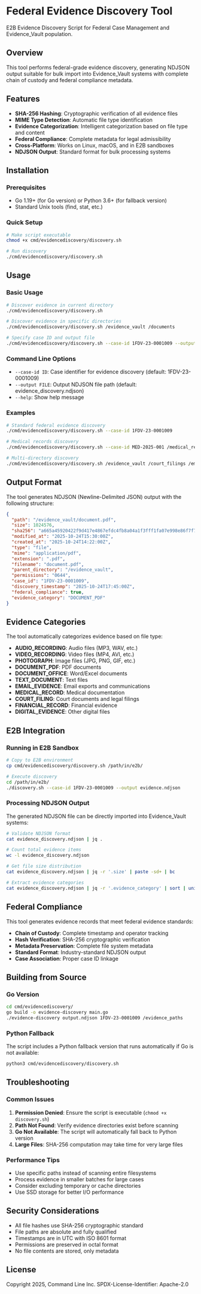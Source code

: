 # Federal Evidence Discovery Tool

E2B Evidence Discovery Script for Federal Case Management and Evidence_Vault population.

## Overview

This tool performs federal-grade evidence discovery, generating NDJSON output suitable for bulk import into Evidence_Vault systems with complete chain of custody and federal compliance metadata.

## Features

- **SHA-256 Hashing**: Cryptographic verification of all evidence files
- **MIME Type Detection**: Automatic file type identification
- **Evidence Categorization**: Intelligent categorization based on file type and content
- **Federal Compliance**: Complete metadata for legal admissibility
- **Cross-Platform**: Works on Linux, macOS, and in E2B sandboxes
- **NDJSON Output**: Standard format for bulk processing systems

## Installation

### Prerequisites

- Go 1.19+ (for Go version) or Python 3.6+ (for fallback version)
- Standard Unix tools (find, stat, etc.)

### Quick Setup

```bash
# Make script executable
chmod +x cmd/evidencediscovery/discovery.sh

# Run discovery
./cmd/evidencediscovery/discovery.sh
```

## Usage

### Basic Usage

```bash
# Discover evidence in current directory
./cmd/evidencediscovery/discovery.sh

# Discover evidence in specific directories
./cmd/evidencediscovery/discovery.sh /evidence_vault /documents

# Specify case ID and output file
./cmd/evidencediscovery/discovery.sh --case-id 1FDV-23-0001009 --output case_evidence.ndjson
```

### Command Line Options

- `--case-id ID`: Case identifier for evidence discovery (default: 1FDV-23-0001009)
- `--output FILE`: Output NDJSON file path (default: evidence_discovery.ndjson)
- `--help`: Show help message

### Examples

```bash
# Standard federal evidence discovery
./cmd/evidencediscovery/discovery.sh --case-id 1FDV-23-0001009

# Medical records discovery
./cmd/evidencediscovery/discovery.sh --case-id MED-2025-001 /medical_records

# Multi-directory discovery
./cmd/evidencediscovery/discovery.sh /evidence_vault /court_filings /email_exports
```

## Output Format

The tool generates NDJSON (Newline-Delimited JSON) output with the following structure:

```json
{
  "path": "/evidence_vault/document.pdf",
  "size": 1024576,
  "sha256": "a665a45920422f9d417e4867efdc4fb8a04a1f3fff1fa07e998e86f7f7a27ae3",
  "modified_at": "2025-10-24T15:30:00Z",
  "created_at": "2025-10-24T14:22:00Z",
  "type": "file",
  "mime": "application/pdf",
  "extension": ".pdf",
  "filename": "document.pdf",
  "parent_directory": "/evidence_vault",
  "permissions": "0644",
  "case_id": "1FDV-23-0001009",
  "discovery_timestamp": "2025-10-24T17:45:00Z",
  "federal_compliance": true,
  "evidence_category": "DOCUMENT_PDF"
}
```

## Evidence Categories

The tool automatically categorizes evidence based on file type:

- **AUDIO_RECORDING**: Audio files (MP3, WAV, etc.)
- **VIDEO_RECORDING**: Video files (MP4, AVI, etc.)
- **PHOTOGRAPH**: Image files (JPG, PNG, GIF, etc.)
- **DOCUMENT_PDF**: PDF documents
- **DOCUMENT_OFFICE**: Word/Excel documents
- **TEXT_DOCUMENT**: Text files
- **EMAIL_EVIDENCE**: Email exports and communications
- **MEDICAL_RECORD**: Medical documentation
- **COURT_FILING**: Court documents and legal filings
- **FINANCIAL_RECORD**: Financial evidence
- **DIGITAL_EVIDENCE**: Other digital files

## E2B Integration

### Running in E2B Sandbox

```bash
# Copy to E2B environment
cp cmd/evidencediscovery/discovery.sh /path/in/e2b/

# Execute discovery
cd /path/in/e2b/
./discovery.sh --case-id 1FDV-23-0001009 --output evidence.ndjson
```

### Processing NDJSON Output

The generated NDJSON file can be directly imported into Evidence_Vault systems:

```bash
# Validate NDJSON format
cat evidence_discovery.ndjson | jq .

# Count total evidence items
wc -l evidence_discovery.ndjson

# Get file size distribution
cat evidence_discovery.ndjson | jq -r '.size' | paste -sd+ | bc

# Extract evidence categories
cat evidence_discovery.ndjson | jq -r '.evidence_category' | sort | uniq -c
```

## Federal Compliance

This tool generates evidence records that meet federal evidence standards:

- **Chain of Custody**: Complete timestamp and operator tracking
- **Hash Verification**: SHA-256 cryptographic verification
- **Metadata Preservation**: Complete file system metadata
- **Standard Format**: Industry-standard NDJSON output
- **Case Association**: Proper case ID linkage

## Building from Source

### Go Version

```bash
cd cmd/evidencediscovery/
go build -o evidence-discovery main.go
./evidence-discovery output.ndjson 1FDV-23-0001009 /evidence_paths
```

### Python Fallback

The script includes a Python fallback version that runs automatically if Go is not available:

```bash
python3 cmd/evidencediscovery/discovery.sh
```

## Troubleshooting

### Common Issues

1. **Permission Denied**: Ensure the script is executable (`chmod +x discovery.sh`)
2. **Path Not Found**: Verify evidence directories exist before scanning
3. **Go Not Available**: The script will automatically fall back to Python version
4. **Large Files**: SHA-256 computation may take time for very large files

### Performance Tips

- Use specific paths instead of scanning entire filesystems
- Process evidence in smaller batches for large cases
- Consider excluding temporary or cache directories
- Use SSD storage for better I/O performance

## Security Considerations

- All file hashes use SHA-256 cryptographic standard
- File paths are absolute and fully qualified
- Timestamps are in UTC with ISO 8601 format
- Permissions are preserved in octal format
- No file contents are stored, only metadata

## License

Copyright 2025, Command Line Inc.
SPDX-License-Identifier: Apache-2.0
